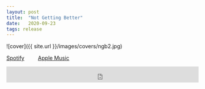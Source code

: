 ```yaml
---
layout: post
title:  "Not Getting Better"
date:   2020-09-23
tags: release
---
```

![cover]({{ site.url }}/images/covers/ngb2.jpg)

<a href="https://open.spotify.com/album/1NwiHHJDH0mSaSh23AdJ5S?si=3UffuxkERvKz2nBdkpIsrw"> Spotify</a>
&emsp;&emsp;
<a href="https://music.apple.com/us/album/not-getting-better-ep/1528615639"> Apple Music</a>
<iframe style="border: 0; width: 100%; height: 42px;" src="https://bandcamp.com/EmbeddedPlayer/album=199530560/size=small/bgcol=ffffff/linkcol=0687f5/transparent=true/" seamless><a href="https://b38tn1k.bandcamp.com/album/not-getting-better">Not Getting Better by B38TN1K</a></iframe>
